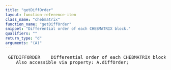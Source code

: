 ```yaml
---
title: "getDiffOrder"
layout: function-reference-item
class_name: "chebmatrix"
function_name: "getDiffOrder"
snippet: "Differential order of each CHEBMATRIX block."
qualifiers: ""
return_type: "d"
arguments: "(A)"
---
```


<pre class="help-text"> GETDIFFORDER    Differential order of each CHEBMATRIX block. 
    Also accessible via property: A.diffOrder;
</pre>